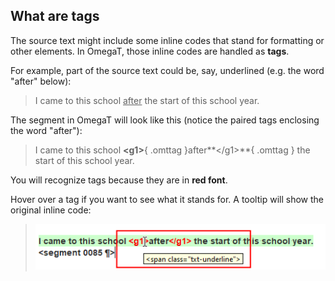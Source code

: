 ## What are tags

The source text might include some inline codes that stand for formatting or other elements. In OmegaT, those inline codes are handled as **tags**. 

For example, part of the source text could be, say, underlined (e.g. the word "after" below):

> I came to this school <u>after</u> the start of this school year.

The segment in OmegaT will look like this (notice the paired tags enclosing the word "after"):

> I came to this school **&lt;g1&gt;**{ .omttag }after**&lt;/g1&gt;**{ .omttag } the start of this school year.

You will recognize tags because they are in **red font**.

Hover over a tag if you want to see what it stands for. A tooltip will show the original inline code:

<!-- ![Hover over a tag to see what it stands for](../_assets/img/omt-hover-over-tag.png) -->
> ![Hover over a tag to see what it stands for](../_assets/img/omt-hover-over-tag-segment.png)

